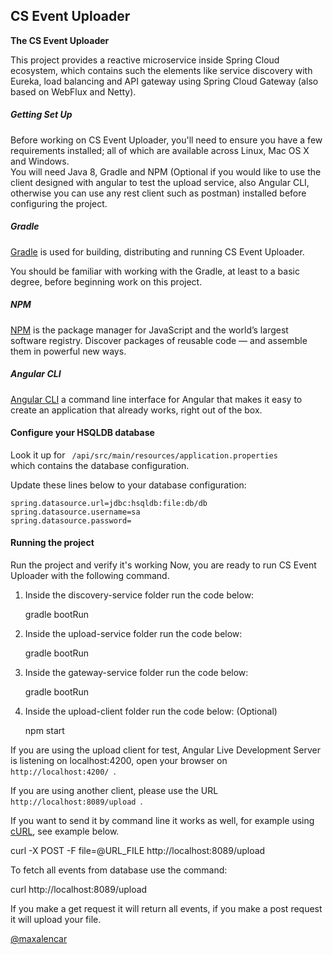 ## CS Event Uploader
**The CS Event Uploader**

This project provides a reactive microservice inside Spring Cloud ecosystem, which contains such the elements like service discovery with Eureka, load balancing and API gateway using Spring Cloud Gateway (also based on WebFlux and Netty).

##### Getting Set Up

Before working on CS Event Uploader, you'll need to ensure you have a few requirements installed; all of which are available across Linux, Mac OS X and Windows.<br> 
You will need Java 8, Gradle and NPM (Optional if you would like to use the client designed with angular to test the upload service, also Angular CLI, otherwise you can use any rest client such as postman) installed before configuring the project.

##### Gradle

[Gradle](https://gradle.org/) is used for building, distributing and running CS Event Uploader.

You should be familiar with working with the Gradle, at least to a basic degree, before beginning work on this project.

##### NPM

[NPM](https://www.npmjs.com/) is the package manager for JavaScript and the world’s largest software registry. Discover packages of reusable code — and assemble them in powerful new ways.

##### Angular CLI

[Angular CLI](https://cli.angular.io/) a command line interface for Angular that makes it easy to create an application that already works, right out of the box.


#### Configure your HSQLDB database

Look it up for <code> /api/src/main/resources/application.properties </code> which contains the database configuration.

Update these lines below to your database configuration:

	spring.datasource.url=jdbc:hsqldb:file:db/db
	spring.datasource.username=sa 
	spring.datasource.password=


#### Running the project

Run the project and verify it's working
Now, you are ready to run CS Event Uploader with the following command. 

1. Inside the discovery-service folder run the code below:

	gradle bootRun

2. Inside the upload-service folder run the code below:

	gradle bootRun

3. Inside the gateway-service folder run the code below:

	gradle bootRun

4. Inside the upload-client folder run the code below: (Optional)

	npm start

If you are using the upload client for test, Angular Live Development Server is listening on localhost:4200, open your browser on <code> http://localhost:4200/ </code>.

If you are using another client, please use the URL <code> http://localhost:8089/upload </code>.

If you want to send it by command line it works as well, for example using [cURL](https://curl.haxx.se/), see example below.

curl -X POST -F file=@URL_FILE http://localhost:8089/upload

To fetch all events from database use the command:

curl http://localhost:8089/upload

If you make a get request it will return all events, if you make a post request it will upload your file.

[@maxalencar](https://github.com/maxalencar)

